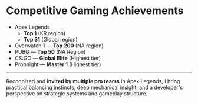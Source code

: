 # **Competitive Gaming Achievements**
- Apex Legends
  - **Top 1** (KR region)
  - **Top 31** (Global region)
- Overwatch 1 — **Top 200** (NA region)
- PUBG — **Top 50** (NA Region)
- CS:GO — **Global Elite** (Highest tier)
- Propnight — **Master 1** (Highest tier)

---
Recognized and **invited by multiple pro teams** in Apex Legends, I bring practical balancing instincts, deep mechanical insight, and a developer's perspective on strategic systems and gameplay structure.